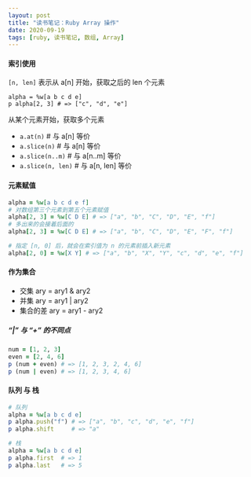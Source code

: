 ```yaml
---
layout: post
title: "读书笔记：Ruby Array 操作"
date: 2020-09-19
tags: [ruby, 读书笔记, 数组, Array]
---
```


#### 索引使用

`[n, len]` 表示从 a[n] 开始，获取之后的 len 个元素

```
alpha = %w[a b c d e]
p alpha[2, 3] # => ["c", "d", "e"]
```

从某个元素开始，获取多个元素

* `a.at(n)`         # 与 a[n] 等价
* `a.slice(n)`      # 与 a[n] 等价
* `a.slice(n..m)`   # 与 a[n..m] 等价
* `a.slice(n, len)` # 与 a[n, len] 等价

#### 元素赋值

```ruby
alpha = %w[a b c d e f]
# 对数组第三个元素到第五个元素赋值
alpha[2, 3] = %w[C D E] # => ["a", "b", "C", "D", "E", "f"]
# 多出来的会接着后面的
alpha[2, 3] = %w[C D E] # => ["a", "b", "C", "D", "E", "F", "f"]

# 指定 [n, 0] 后，就会在索引值为 n 的元素前插入新元素
alpha[2, 0] = %w[X Y] # => ["a", "b", "X", "Y", "c", "d", "e", "f"]
```

#### 作为集合

* 交集 ary = ary1 & ary2
* 并集 ary = ary1 | ary2
* 集合的差 ary = ary1 - ary2

##### “|” 与 “+” 的不同点

```ruby
num = [1, 2, 3]
even = [2, 4, 6]
p (num + even) # => [1, 2, 3, 2, 4, 6]
p (num | even) # => [1, 2, 3, 4, 6]
```

#### 队列 与 栈

```ruby
# 队列
alpha = %w[a b c d e]
p alpha.push("f") # => ["a", "b", "c", "d", "e", "f"]
p alpha.shift     # => "a"

# 栈
alpha = %w[a b c d e]
p alpha.first  # => 1
p alpha.last   # => 5
```
